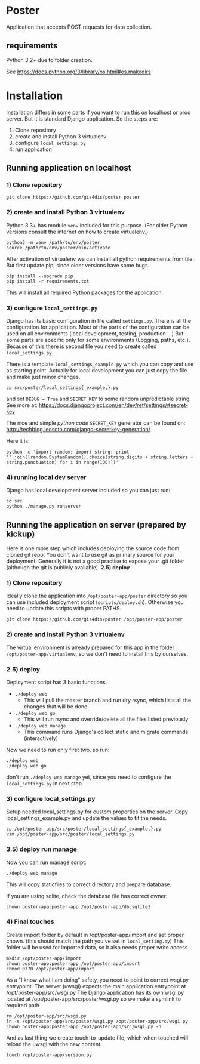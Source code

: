 # Poster
Application that accepts POST requests for data collection.

## requirements

Python 3.2+ due to folder creation.

See https://docs.python.org/3/library/os.html#os.makedirs

# Installation
Installation differs in some parts if you want to run this on localhost or prod server.
But it is standard Django application. So the steps are:

1) Clone repository
2) create and install Python 3 virtualenv
3) configure `local_settings.py`
4) run application


## Running application on localhost

### 1) Clone repository
```
git clone https://github.com/gis4dis/poster poster
```

### 2) create and install Python 3 virtualenv

Python 3.3+ has module `venv` included for this purpose. (For older Python versions
consult the internet on how to create virtualenv.)

```
python3 -m venv /path/to/env/poster
source /path/to/env/poster/bin/activate
```

After activation of virtualenv we can install all python requirements from file.
But first update pip, since older versions have some bugs.
```
pip install --upgrade pip
pip install -r requirements.txt
```

This will install all required Python packages for the application.

### 3) configure `local_settings.py`
Django has its basic configuration in file called `settings.py`. There is all the 
configuration for application. Most of the parts of the configuration can be used
on all environments (local development, testing, production ...) But some parts 
are specific only for some environments (Logging, paths, etc.). Because of this
there is second file you need to create called `local_settings.py`.

There is a template `local_settings_example.py` which you can copy and use as 
starting point. Actually for local development you can just copy the file and 
make just minor changes.

```
cp src/poster/local_settings{_example,}.py
```

and set `DEBUG = True` and `SECRET_KEY` to some random unpredictable string.
See more at: https://docs.djangoproject.com/en/dev/ref/settings/#secret-key

The nice and simple *python code* `SECRET_KEY` generator can be found on:
http://techblog.leosoto.com/django-secretkey-generation/

Here it is:
```
python -c 'import random; import string; print "".join([random.SystemRandom().choice(string.digits + string.letters + string.punctuation) for i in range(100)])'
```

### 4) running local dev server
Django has local development server included so you can just run:
```
cd src
python ./manage.py runserver
```

## Running the application on server (prepared by kickup)

Here is one more step which includes deploying the source code from cloned git repo. 
You don't want to use git as primary source for your deployment. Generally it is not
a good practise to expose your .git folder (although the git is publicly available). 
**2.5) deploy**

### 1) Clone repository
Ideally clone the application into `/opt/poster-app/poster` directory so you can use 
included deployment script (`scripts/deploy.sh`). 
Otherwise you need to update this scripts with proper PATHS.

```
git clone https://github.com/gis4dis/poster /opt/poster-app/poster
```

### 2) create and install Python 3 virtualenv

The virtual environment is already prepared for this app in the folder 
`/opt/poster-app/virtualenv`, so we don't need to install this by ourselves.


### 2.5) deploy
Deployment script has 3 basic functions.

* `./deploy web`
  * This will pull the master branch and run dry rsync, which lists all the changes that will be done.
* `./deploy web go`
  * This will run rsync and override/delete all the files listed previously
* `./deploy web manage`
  * This command runs Django's collect static and migrate commands (interactively)
  
Now we need to run only first two, so run:
```
./deploy web
./deploy web go
```
don't run `./deploy web manage` yet, since you need to configure the `local_settings.py` in next step
  
### 3) configure local_settings.py
Setup needed local_settings.py for custom properties on the server.
Copy local_settings_example.py and update the values to fit the needs.

```
cp /opt/poster-app/src/poster/local_settings{_example,}.py
vim /opt/poster-app/src/poster/local_settings.py
```

### 3.5) deploy run manage
Now you can run manage script:
```
./deploy web manage
```

This will copy staticfiles to correct directory and prepare database.

If you are using sqlite, check the database file has correct owner:
```
chown poster-app:poster-app /opt/poster-app/db.sqlite3
```

### 4) Final touches

Create import folder by default in /opt/poster-app/import and set proper chown. 
(this should match the path you've set in `local_setting.py`)
This folder will be used for imported data, so it also needs proper write access

```
mkdir /opt/poster-app/import
chown poster-app:poster-app /opt/poster-app/import
chmod 0770 /opt/poster-app/import
```

As a "I know what I am doing" safety, you need to point to correct wsgi.py entrypoint.
The server (uwsgi) expects the main application entrypoint at /opt/poster-app/src/wsgi.py
The Django application has its own wsgi.py located at /opt/poster-app/src/poster/wsgi.py
so we make a symlink to required path

```
rm /opt/poster-app/src/wsgi.py
ln -s /opt/poster-app/src/poster/wsgi.py /opt/poster-app/src/wsgi.py
chown poster-app:poster-app /opt/poster-app/src/wsgi.py -h 
```

And as last thing we create touch-to-update file, which when touched will reload 
the uwsgi with the new content.
```
touch /opt/poster-app/version.py
```
